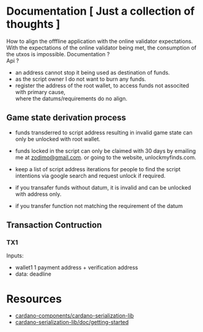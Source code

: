 # Documentation [ Just a collection of thoughts ]

How to align the offfline application with the online validator expectations.
With the expectations of the online validator being met, the consumption of the utxos is impossible.
Documentation ?  
Api ?

- an address cannot stop it being used as destination of funds.
- as the script owner I do not want to burn any funds.
- register the address of the root wallet, to access funds not associted with primary cause,  
  where the datums/requirements do no align.

## Game state derivation process

- funds transderred to script address resulting in invalid game state can only be unlocked with root wallet.
- funds locked in the script can only be claimed with 30 days by emailing me at zodimo@gmail.com. or going to the website, unlockmyfinds.com.
- keep a list of script address iterations for people to find the script intentions via google search and request unlock if required.

- if you transafer funds without datum, it is invalid and can be unlocked with address only.
- if you transfer function not matching the requirement of the datum

## Transaction Contruction

### TX1

Inputs:

- wallet1 1 payment address + verification address
- data: deadline

# Resources

- [cardano-components/cardano-serialization-lib](https://docs.cardano.org/cardano-components/cardano-serialization-lib)
- [cardano-serialization-lib/doc/getting-started](https://github.com/Emurgo/cardano-serialization-lib/tree/master/doc/getting-started)
